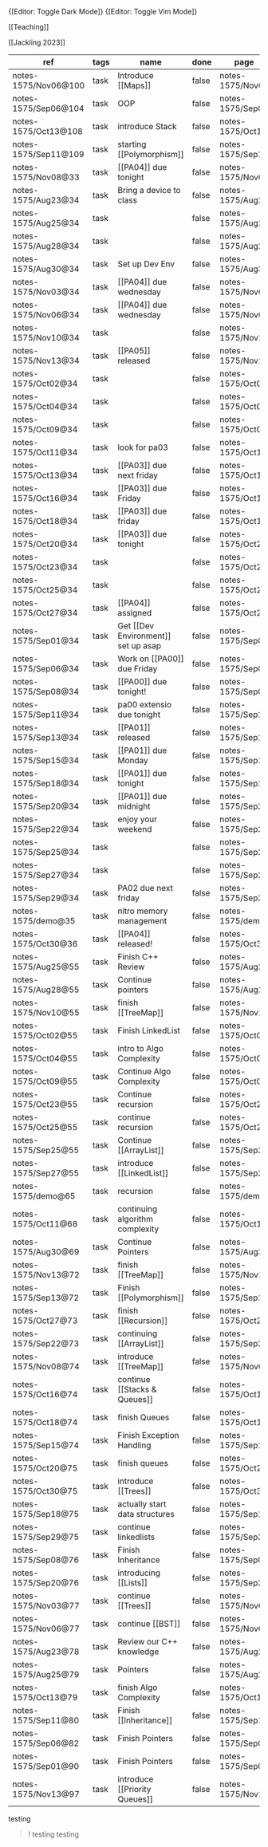  
{[Editor: Toggle Dark Mode]} {[Editor: Toggle Vim Mode]} 

[[Teaching]]

[[Jackling 2023]]

<!-- #query task where page =~ /notes-1575/ and done = false -->
|ref                 |tags|name                               |done |page            |pos|state|
|--|--|--|--|--|--|--|
|notes-1575/Nov06@100|task|Introduce [[Maps]]                 |false|notes-1575/Nov06|100| |
|notes-1575/Sep06@104|task|OOP                                |false|notes-1575/Sep06|104| |
|notes-1575/Oct13@108|task|introduce Stack                    |false|notes-1575/Oct13|108| |
|notes-1575/Sep11@109|task|starting [[Polymorphism]]          |false|notes-1575/Sep11|109| |
|notes-1575/Nov08@33 |task|[[PA04]] due tonight               |false|notes-1575/Nov08|33 | |
|notes-1575/Aug23@34 |task|Bring a device to class            |false|notes-1575/Aug23|34 | |
|notes-1575/Aug25@34 |task|                                   |false|notes-1575/Aug25|34 | |
|notes-1575/Aug28@34 |task|                                   |false|notes-1575/Aug28|34 | |
|notes-1575/Aug30@34 |task|Set up Dev Env                     |false|notes-1575/Aug30|34 | |
|notes-1575/Nov03@34 |task|[[PA04]] due wednesday             |false|notes-1575/Nov03|34 | |
|notes-1575/Nov06@34 |task|[[PA04]] due wednesday             |false|notes-1575/Nov06|34 | |
|notes-1575/Nov10@34 |task|                                   |false|notes-1575/Nov10|34 | |
|notes-1575/Nov13@34 |task|[[PA05]] released                  |false|notes-1575/Nov13|34 | |
|notes-1575/Oct02@34 |task|                                   |false|notes-1575/Oct02|34 | |
|notes-1575/Oct04@34 |task|                                   |false|notes-1575/Oct04|34 | |
|notes-1575/Oct09@34 |task|                                   |false|notes-1575/Oct09|34 | |
|notes-1575/Oct11@34 |task|look for pa03                      |false|notes-1575/Oct11|34 | |
|notes-1575/Oct13@34 |task|[[PA03]] due next friday           |false|notes-1575/Oct13|34 | |
|notes-1575/Oct16@34 |task|[[PA03]] due Friday                |false|notes-1575/Oct16|34 | |
|notes-1575/Oct18@34 |task|[[PA03]] due friday                |false|notes-1575/Oct18|34 | |
|notes-1575/Oct20@34 |task|[[PA03]] due tonight               |false|notes-1575/Oct20|34 | |
|notes-1575/Oct23@34 |task|                                   |false|notes-1575/Oct23|34 | |
|notes-1575/Oct25@34 |task|                                   |false|notes-1575/Oct25|34 | |
|notes-1575/Oct27@34 |task|[[PA04]] assigned                  |false|notes-1575/Oct27|34 | |
|notes-1575/Sep01@34 |task|Get [[Dev Environment]] set up asap|false|notes-1575/Sep01|34 | |
|notes-1575/Sep06@34 |task|Work on [[PA00]] due Friday        |false|notes-1575/Sep06|34 | |
|notes-1575/Sep08@34 |task|[[PA00]] due tonight!              |false|notes-1575/Sep08|34 | |
|notes-1575/Sep11@34 |task|pa00 extensio due tonight          |false|notes-1575/Sep11|34 | |
|notes-1575/Sep13@34 |task|[[PA01]] released                  |false|notes-1575/Sep13|34 | |
|notes-1575/Sep15@34 |task|[[PA01]] due Monday                |false|notes-1575/Sep15|34 | |
|notes-1575/Sep18@34 |task|[[PA01]] due tonight               |false|notes-1575/Sep18|34 | |
|notes-1575/Sep20@34 |task|[[PA01]] due midnight              |false|notes-1575/Sep20|34 | |
|notes-1575/Sep22@34 |task|enjoy your weekend                 |false|notes-1575/Sep22|34 | |
|notes-1575/Sep25@34 |task|                                   |false|notes-1575/Sep25|34 | |
|notes-1575/Sep27@34 |task|                                   |false|notes-1575/Sep27|34 | |
|notes-1575/Sep29@34 |task|PA02 due next friday               |false|notes-1575/Sep29|34 | |
|notes-1575/demo@35  |task|nitro memory management            |false|notes-1575/demo |35 | |
|notes-1575/Oct30@36 |task|[[PA04]] released!                 |false|notes-1575/Oct30|36 | |
|notes-1575/Aug25@55 |task|Finish C++ Review                  |false|notes-1575/Aug25|55 | |
|notes-1575/Aug28@55 |task|Continue pointers                  |false|notes-1575/Aug28|55 | |
|notes-1575/Nov10@55 |task|finish [[TreeMap]]                 |false|notes-1575/Nov10|55 | |
|notes-1575/Oct02@55 |task|Finish LinkedList                  |false|notes-1575/Oct02|55 | |
|notes-1575/Oct04@55 |task|intro to Algo Complexity           |false|notes-1575/Oct04|55 | |
|notes-1575/Oct09@55 |task|Continue Algo Complexity           |false|notes-1575/Oct09|55 | |
|notes-1575/Oct23@55 |task|Continue recursion                 |false|notes-1575/Oct23|55 | |
|notes-1575/Oct25@55 |task|continue recursion                 |false|notes-1575/Oct25|55 | |
|notes-1575/Sep25@55 |task|Continue [[ArrayList]]             |false|notes-1575/Sep25|55 | |
|notes-1575/Sep27@55 |task|introduce [[LinkedList]]           |false|notes-1575/Sep27|55 | |
|notes-1575/demo@65  |task|recursion                          |false|notes-1575/demo |65 | |
|notes-1575/Oct11@68 |task|continuing algorithm complexity    |false|notes-1575/Oct11|68 | |
|notes-1575/Aug30@69 |task|Continue Pointers                  |false|notes-1575/Aug30|69 | |
|notes-1575/Nov13@72 |task|finish [[TreeMap]]                 |false|notes-1575/Nov13|72 | |
|notes-1575/Sep13@72 |task|Finish [[Polymorphism]]            |false|notes-1575/Sep13|72 | |
|notes-1575/Oct27@73 |task|finish [[Recursion]]               |false|notes-1575/Oct27|73 | |
|notes-1575/Sep22@73 |task|continuing [[ArrayList]]           |false|notes-1575/Sep22|73 | |
|notes-1575/Nov08@74 |task|introduce [[TreeMap]]              |false|notes-1575/Nov08|74 | |
|notes-1575/Oct16@74 |task|continue [[Stacks & Queues]]       |false|notes-1575/Oct16|74 | |
|notes-1575/Oct18@74 |task|finish Queues                      |false|notes-1575/Oct18|74 | |
|notes-1575/Sep15@74 |task|Finish Exception Handling          |false|notes-1575/Sep15|74 | |
|notes-1575/Oct20@75 |task|finish queues                      |false|notes-1575/Oct20|75 | |
|notes-1575/Oct30@75 |task|introduce [[Trees]]                |false|notes-1575/Oct30|75 | |
|notes-1575/Sep18@75 |task|actually start data structures     |false|notes-1575/Sep18|75 | |
|notes-1575/Sep29@75 |task|continue linkedlists               |false|notes-1575/Sep29|75 | |
|notes-1575/Sep08@76 |task|Finish Inheritance                 |false|notes-1575/Sep08|76 | |
|notes-1575/Sep20@76 |task|introducing [[Lists]]              |false|notes-1575/Sep20|76 | |
|notes-1575/Nov03@77 |task|continue [[Trees]]                 |false|notes-1575/Nov03|77 | |
|notes-1575/Nov06@77 |task|continue [[BST]]                   |false|notes-1575/Nov06|77 | |
|notes-1575/Aug23@78 |task|Review our C++ knowledge           |false|notes-1575/Aug23|78 | |
|notes-1575/Aug25@79 |task|Pointers                           |false|notes-1575/Aug25|79 | |
|notes-1575/Oct13@79 |task|finish Algo Complexity             |false|notes-1575/Oct13|79 | |
|notes-1575/Sep11@80 |task|Finish [[Inheritance]]             |false|notes-1575/Sep11|80 | |
|notes-1575/Sep06@82 |task|Finish Pointers                    |false|notes-1575/Sep06|82 | |
|notes-1575/Sep01@90 |task|Finish Pointers                    |false|notes-1575/Sep01|90 | |
|notes-1575/Nov13@97 |task|introduce [[Priority Queues]]      |false|notes-1575/Nov13|97 | |
<!-- /query -->

testing
>! testing testing